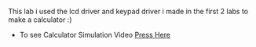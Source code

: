 This lab i used the lcd driver and keypad driver i made in the first 2 labs to make a calculator :) 

- To see Calculator Simulation Video [Press Here](https://drive.google.com/file/d/1O_G2OaJRFaw6dtXtPEXn7Haa4gTGx-_G/view?usp=sharing)
